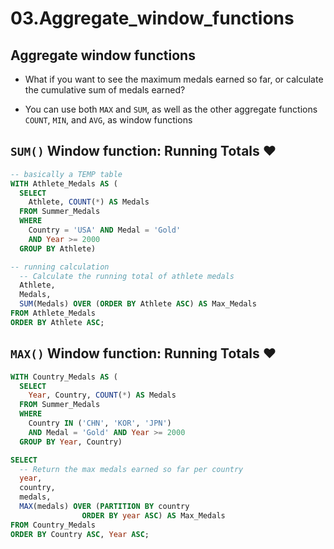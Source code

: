 03.Aggregate\_window\_functions
================

## Aggregate window functions

  - What if you want to see the maximum medals earned so far, or
    calculate the cumulative sum of medals earned?

  - You can use both `MAX` and `SUM`, as well as the other aggregate
    functions `COUNT`, `MIN`, and `AVG`, as window functions

## `SUM()` Window function: **Running Totals** ❤️

``` sql
-- basically a TEMP table
WITH Athlete_Medals AS (
  SELECT
    Athlete, COUNT(*) AS Medals
  FROM Summer_Medals
  WHERE
    Country = 'USA' AND Medal = 'Gold'
    AND Year >= 2000
  GROUP BY Athlete)

-- running calculation
  -- Calculate the running total of athlete medals
  Athlete,
  Medals,
  SUM(Medals) OVER (ORDER BY Athlete ASC) AS Max_Medals
FROM Athlete_Medals
ORDER BY Athlete ASC;
```

## `MAX()` Window function: **Running Totals** ❤️

``` sql
WITH Country_Medals AS (
  SELECT
    Year, Country, COUNT(*) AS Medals
  FROM Summer_Medals
  WHERE
    Country IN ('CHN', 'KOR', 'JPN')
    AND Medal = 'Gold' AND Year >= 2000
  GROUP BY Year, Country)

SELECT
  -- Return the max medals earned so far per country
  year,
  country,
  medals,
  MAX(medals) OVER (PARTITION BY country
                ORDER BY year ASC) AS Max_Medals
FROM Country_Medals
ORDER BY Country ASC, Year ASC;
```
